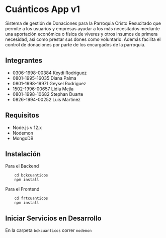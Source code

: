 # Cuánticos App v1
Sistema de gestión de Donaciones para la Parroquia Cristo Resucitado que permite a los usuarios y empresas ayudar a los más necesitados mediante una aportación económica o física de víveres y otros insumos de primera necesidad, así como prestar sus dones como voluntario. Además facilita el control de donaciones por parte de los encargados de la parroquia.

## Integrantes
- 0306-1998-00384 Keydi Rodriguez
- 0801-1995-16035 Diana Palma
- 0801-1998-19971 Geysel Rodríguez
- 1502-1996-00657 Lidia Mejía
- 0801-1998-10682 Stephan Duarte
- 0826-1994-00252 Luis Martínez

## Requisitos
- Node.js v 12.x
- Nodemon
- MongoDB

## Instalación

Para el Backend
```
    cd bckcuanticos
    npm install
```

Para el Frontend
```
    cd frtcuanticos
    npm install
```

## Iniciar Servicios en Desarrollo
En la carpeta ```bckcuanticos``` correr ```nodemon```